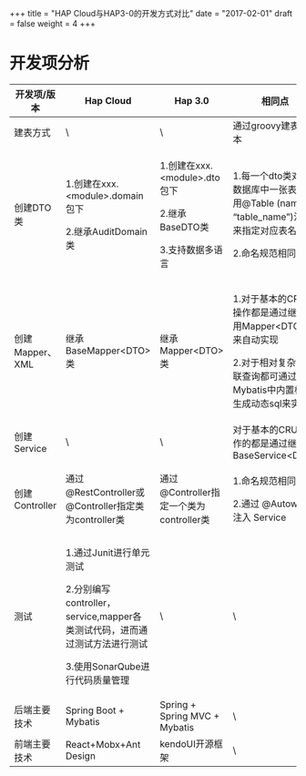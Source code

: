 +++
title = "HAP Cloud与HAP3-0的开发方式对比"
date = "2017-02-01"
draft = false
weight = 4
+++

# 开发项分析

<table>
    <thead>
        <tr>
            <th>开发项/版本</th>
            <th>Hap Cloud</th>
            <th>Hap 3.0</th>
            <th>相同点</th>
        </tr>
    </thead>
    <tbody>
        <tr>
            <td>建表方式</td>
            <td>\</td>
            <td>\</td>
            <td>通过groovy建表脚本</td>
        </tr>
        <tr>
            <td>创建DTO类</td>
            <td>
                <p>1.创建在xxx.&lt;module&gt;.domain包下</p>
                <p>2.继承AuditDomain类</p>
            </td>
            <td>
                <p>1.创建在xxx.&lt;module&gt;.dto包下</p>
                <p>2.继承BaseDTO类</p>
                <p>3.支持数据多语言</p>
            </td>
            <td>
                <p>1.每一个dto类对应数据库中一张表，并用@Table (name = “table_name”)注解来指定对应表名</p>
                <p>2.命名规范相同</p>
            </td>
        </tr>
        <tr>
            <td>创建Mapper、XML</td>
            <td>继承BaseMapper&lt;DTO&gt;类</td>
            <td>继承Mapper&lt;DTO&gt;类</td>
            <td>
                <p>1.对于基本的CRUD操作都是通过继承通用Mapper&lt;DTO&gt; 来自动实现
                </p>
                <p>2.对于相对复杂的关联查询都可通过Mybatis中内置标 签生成动态sql来实现
                </p>
            </td>
        </tr>
        <tr>
            <td>创建Service</td>
            <td>\</td>
            <td>\</td>
            <td>对于基本的CRUD操作的都是通过继承BaseService&lt;DTO&gt;</td>
        </tr>
        <tr>
            <td>创建Controller</td>
            <td>通过@RestController或@Controller指定类 为controller类
            </td>
            <td>通过@Controller指定一个类为controller类</td>
            <td>
                <p>1.命名规范相同</p>
                <p>2.通过 @Autowired 注入 Service</p>
            </td>
        </tr>
        <tr>
            <td>测试</td>
            <td>
                        <p>1.通过Junit进行单元测试</p>
                        <p>2.分别编写controller，service,mapper各类测试代码，进而通过测试方法进行测试</p>
                    <p>3.使用SonarQube进行代码质量管理</p>
            </td>
            <td>\</td>
            <td>\</td>
        </tr>
        <tr>
            <td>后端主要技术</td>
            <td>Spring Boot + Mybatis</td>
            <td>Spring + Spring MVC + Mybatis</td>
            <td>\</td>
        </tr>
        <tr>
            <td>前端主要技术</td>
            <td>React+Mobx+Ant Design</td>
            <td>kendoUI开源框架</td>
            <td>\</td>
        </tr>
    </tbody>
</table>